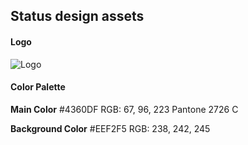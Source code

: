 ## Status design assets

#### Logo

![Logo](https://github.com/status-im/design-guides/blob/master/logo%402x.png "Logo")


#### Color Palette

**Main Color**
#4360DF
RGB: 67, 96, 223
Pantone 2726 C

**Background Color**
#EEF2F5
RGB: 238, 242, 245
